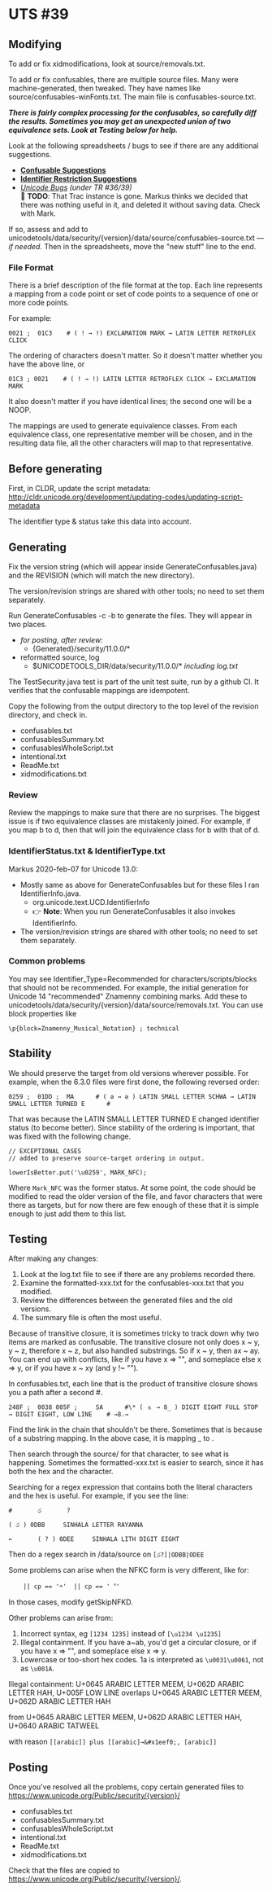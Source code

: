 # UTS #39

## Modifying

To add or fix xidmodifications, look at source/removals.txt.

To add or fix confusables, there are multiple source files. Many were
machine-generated, then tweaked. They have names like
source/confusables-winFonts.txt. The main file is confusables-source.txt.

***There is fairly complex processing for the confusables, so carefully diff the
results. Sometimes you may get an unexpected union of two equivalence sets.
Look at Testing below for help.***

Look at the following spreadsheets / bugs to see if there are any additional
suggestions.

*   **[Confusable
    Suggestions](https://docs.google.com/spreadsheet/ccc?key=0ArRWBHdd5mx-dHRXelRVbXRYSVp2QTNDdTBlV1I5X1E&usp=drive_web#gid=0)**
*   **[Identifier Restriction
    Suggestions](https://docs.google.com/spreadsheet/ccc?key=0ArRWBHdd5mx-dEJJWkdzZzk4cDRYbEVLTmhraGN0Q3c&usp=drive_web#gid=0)**
*   *[Unicode
    Bugs](http://www.unicode.org/edcom/bugtrack/query?status=accepted&status=assigned&status=new&status=reopened&group=component&order=priority&col=id&col=summary&col=status&col=type&col=priority&col=milestone&col=component&owner=mark&report=10)
    (under TR #36/39)*\
    :construction: **TODO**: That Trac instance is gone.
    Markus thinks we decided that there was nothing useful in it,
    and deleted it without saving data. Check with Mark.

If so, assess and add to unicodetools/data/security/{version}/data/source/confusables-source.txt — *if needed.*
Then in the spreadsheets, move the "new stuff" line to the end.

### File Format
There is a brief description of the file format at the top. 
Each line represents a mapping from a code point or set of code points to a sequence of one or more code points.

For example:
```
0021 ;  01C3    # ( ! → ǃ) EXCLAMATION MARK → LATIN LETTER RETROFLEX CLICK
```

The ordering of characters doesn't matter. 
So it doesn't matter whether you have the above line, or
```
01C3 ; 0021    # ( ǃ → !) LATIN LETTER RETROFLEX CLICK → EXCLAMATION MARK
```
It also doesn't matter if you have identical lines; the second one will be a NOOP.

The mappings are used to generate equivalence classes.
From each equivalence class, one representative member will be chosen,
and in the resulting data file, all the other characters will map to that representative.

## Before generating

First, in CLDR, update the script metadata:
http://cldr.unicode.org/development/updating-codes/updating-script-metadata

The identifier type & status take this data into account.

## Generating

Fix the version string (which will appear inside GenerateConfusables.java) and
the REVISION (which will match the new directory).

The version/revision strings are shared with other tools; no need to set them separately.

Run GenerateConfusables -c -b to generate the files. They will appear in two places.

*   *for posting, after review*:
    *    {Generated}/security/11.0.0/*
*   reformatted source, log
    *   $UNICODETOOLS_DIR/data/security/11.0.0/* *including log.txt*

The TestSecurity.java test is part of the unit test suite, run by a github CI.
It verifies that the confusable mappings are idempotent.

Copy the following from the output directory to the top level of the revision directory, and check in.

*   confusables.txt
*   confusablesSummary.txt
*   confusablesWholeScript.txt
*   intentional.txt
*   ReadMe.txt
*   xidmodifications.txt

### Review

Review the mappings to make sure that there are no surprises.
The biggest issue is if two equivalence classes are mistakenly joined. 
For example, if you map b to d, then that will join the equivalence class for b with that of d.

### IdentifierStatus.txt & IdentifierType.txt

Markus 2020-feb-07 for Unicode 13.0:

*   Mostly same as above for GenerateConfusables but for these files I ran
    IdentifierInfo.java.
    *   org.unicode.text.UCD.IdentifierInfo
    *   :point_right: **Note**: When you run GenerateConfusables it also invokes
        IdentifierInfo.
*   The version/revision strings are shared with other tools; no need to set
    them separately.

### Common problems

You may see Identifier_Type=Recommended for characters/scripts/blocks that should not be recommended.
For example, the initial generation for Unicode 14 "recommended" Znamenny combining marks.
Add these to unicodetools/data/security/{version}/data/source/removals.txt.
You can use block properties like
```
\p{block=Znamenny_Musical_Notation} ; technical
```

## Stability

We should preserve the target from old versions wherever possible. For example,
when the 6.3.0 files were first done, the following reversed order:
```
0259 ;  01DD ;  MA      # ( ə → ǝ ) LATIN SMALL LETTER SCHWA → LATIN SMALL LETTER TURNED E      #
```

That was because the LATIN SMALL LETTER TURNED E changed identifier status (to
become better). Since stability of the ordering is important, that was fixed
with the following change.
```
// EXCEPTIONAL CASES
// added to preserve source-target ordering in output.

lowerIsBetter.put('\u0259', MARK_NFC);
```

Where `Mark_NFC` was the former status. At some point, the code should be modified
to read the older version of the file, and favor characters that were there as
targets, but for now there are few enough of these that it is simple enough to
just add them to this list.

## Testing

After making any changes:

1.  Look at the log.txt file to see if there are any problems recorded there.
2.  Examine the formatted-xxx.txt for the confusables-xxx.txt that you modified.
3.  Review the differences between the generated files and the old versions.
4.  The summary file is often the most useful.

Because of transitive closure, it is sometimes tricky to track down why two
items are marked as confusable. The transitive closure not only does x ~ y, y ~
z, therefore x ~ z, but also handled substrings. So if x ~ y, then ax ~ ay. You
can end up with conflicts, like if you have x => "", and someplace else x => y,
or if you have x ~ xy (and y !~ "").

In confusables.txt, each line that is the product of transitive closure shows
you a path after a second #.
```
248F ;  0038 005F ;     SA      #\* ( ⒏ → 8_ ) DIGIT EIGHT FULL STOP → DIGIT EIGHT, LOW LINE    # →8.→
```

Find the link in the chain that shouldn't be there. Sometimes that is because of
a substring mapping. In the above case, it is mapping _ to .

Then search through the source/ for that character, to see what is happening.
Sometimes the formatted-xxx.txt is easier to search, since it has both the hex
and the character.

Searching for a regex expression that contains both the literal characters and
the hex is useful. For example, if you see the line:
```
#       ර       ?

(‎ ර ‎) 0DBB     SINHALA LETTER RAYANNA

←       (‎ ? ‎) 0DEE     SINHALA LITH DIGIT EIGHT
```

Then do a regex search in /data/source on `[ර?]|ODBB|ODEE`

Some problems can arise when the NFKC form is very different, like for:
```
    || cp == '﬩'  || cp == '︒'
```

In those cases, modify getSkipNFKD.

Other problems can arise from:

1.  Incorrect syntax, eg `[1234 1235]` instead of `[\u1234 \u1235]`
2.  Illegal containment. If you have a~ab, you'd get a circular closure, or if
    you have x => "", and someplace else x => y.
3.  Lowercase or too-short hex codes. 1a is interpreted as `\u0031\u0061`, not
    as `\u001A`.

Illegal containment: U+0645 ARABIC LETTER MEEM, U+062D ARABIC LETTER HAH, U+005F
LOW LINE overlaps U+0645 ARABIC LETTER MEEM, U+062D ARABIC LETTER HAH

from U+0645 ARABIC LETTER MEEM, U+062D ARABIC LETTER HAH, U+0640 ARABIC TATWEEL

with reason `[[arabic]] plus [[arabic]→&#x1eef0;, [arabic]]`

## Posting

Once you've resolved all the problems, copy certain generated files to
https://www.unicode.org/Public/security/{version}/

*   confusables.txt
*   confusablesSummary.txt
*   confusablesWholeScript.txt
*   intentional.txt
*   ReadMe.txt
*   xidmodifications.txt

Check that the files are copied to https://www.unicode.org/Public/security/{version}/.
